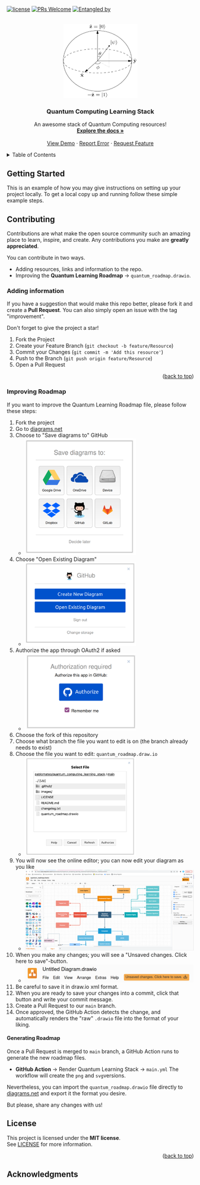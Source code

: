<div id="top"></div>
<!--
*** Thanks for checking the Quantum Computing Learning Stack repo.
*** If you have a suggestion that would make this better,
*** please fork the repo and create a pull request
*** or simply open an issue with the tag "improvement".
***
*** Don't forget to give the project a star ⭐️!
*** Thanks again! :D
-->

<!-- Project Shields -->
[![license](https://img.shields.io/github/license/dec0dOS/amazing-github-template.svg?style=flat-square)](LICENSE)
[![PRs Welcome](https://img.shields.io/badge/PRs-welcome-ff69b4.svg?style=flat-square)](https://github.com/dec0dOS/amazing-github-template/issues?q=is%3Aissue+is%3Aopen+label%3A%22help+wanted%22)
[![Entangled by](https://img.shields.io/badge/Entangled-by%20Pablo%20Mateo-blue)](https://github.com/pablomateo)


<!-- Project Links -->
[license-mit]: https://img.shields.io/github/license/dec0dOS/amazing-github-template.svg?style=flat-square

<!-- Project Logo -->
<br />
<div align="center">
  <a href="https://github.com/pablomateo/quantum_computing_learning_stack">
    <img src="resources/Bloch_Sphere.svg" alt="Logo" width="200" height="200">
  </a>

  <h3 align="center">Quantum Computing Learning Stack</h3>

  <p align="center">
    An awesome stack of Quantum Computing resources!
    <br />
    <a href="https://github.com/pablomateo/quantum_computing_learning_stack"><strong>Explore the docs »</strong></a>
    <br />
    <br />
    <a href="https://github.com/pablomateo/quantum_computing_learning_stack">View Demo</a>
    ·
    <a href="https://github.com/pablomateo/quantum_computing_learning_stack/issues">Report Error</a>
    ·
    <a href="https://github.com/pablomateo/quantum_computing_learning_stack/issues">Request Feature</a>
  </p>
</div>

<!-- Table of Contents -->
<details>
  <summary>Table of Contents</summary>
  <ol>
    <li><a href="#getting-started">Getting Started</a></li>
    <li>
      <a href="#contributing">Contributing</a>
      <ul>
        <li><a href="#generating-roadmap">Generating Roadmap</a></li>
      </ul>
    </li>
    <li><a href="#license">License</a></li>
    <li><a href="#acknowledgments">Acknowledgments</a></li>
  </ol>
</details>


<!-- GETTING STARTED -->
## Getting Started

This is an example of how you may give instructions on setting up your project locally.
To get a local copy up and running follow these simple example steps.


<!-- CONTRIBUTING -->
## Contributing

Contributions are what make the open source community such an amazing place to learn, inspire, and create. Any contributions you make are **greatly appreciated**.

You can contribute in two ways.
- Adding resources, links and information to the repo.
- Improving the **Quantum Learning Roadmap** -> `quantum_roadmap.drawio`.

<!-- Adding info -->
### Adding information
If you have a suggestion that would make this repo better, please fork it and create a **Pull Request**. You can also simply open an issue with the tag "improvement".

Don't forget to give the project a star!

1. Fork the Project
2. Create your Feature Branch (`git checkout -b feature/Resource`)
3. Commit your Changes (`git commit -m 'Add this resource'`)
4. Push to the Branch (`git push origin feature/Resource`)
5. Open a Pull Request
<p align="right">(<a href="#top">back to top</a>)</p>

<!-- Improving Roadmap -->
### Improving Roadmap
If you want to improve the Quantum Learning Roadmap file, please follow these steps:

1. Fork the project
2. Go to [diagrams.net](https://www.diagrams.net/)
2. Choose to "Save diagrams to" GitHub
   - <img src="resources/steps_2.png" width="300"/>
3. Choose "Open Existing Diagram"
   - <img src="resources/steps_3.png" width="300"/>
4. Authorize the app through OAuth2 if asked
   - <img src="resources/steps_4.png" width="300"/>
5. Choose the fork of this repository
6. Choose what branch the file you want to edit is on (the branch already needs to exist)
7. Choose the file you want to edit: `quantum_roadmap.draw.io`
   - <img src="resources/steps_5.png" width="300"/>
8. You will now see the online editor; you can now edit your diagram as you like
   - ![diagrams.net editor](resources/steps_6.png)
9. When you make any changes; you will see a "Unsaved changes. Click here to save"-button.
   - ![diagrams.net editor](resources/steps_7.png)
11. Be careful to save it in draw.io xml format.
10. When you are ready to save your changes into a commit, click that button and write your commit message.
11. Create a Pull Request to our `main` branch.
12. Once approved, the GitHub Action detects the change, and automatically renders the "raw" `.drawio` file into the format of your liking.

<!-- Generating Roadmap -->
#### Generating Roadmap
Once a Pull Request is merged to `main` branch, a GitHub Action runs to generate the new roadmap files.
- **GitHub Action** -> Render Quantum Learning Stack -> `main.yml`
The workflow will create the `png` and `svg`versions.

Nevertheless, you can import the `quantum_roadmap.drawio` file directly to [diagrams.net](https://app.diagrams.net/) and export it the format you desire.

But please, share any changes with us!


<!-- LICENSE -->
## License
This project is licensed under the **MIT license**.    
See [LICENSE](LICENSE) for more information.
<p align="right">(<a href="#top">back to top</a>)</p>


<!-- ACKNOWLEDGMENTS -->
## Acknowledgments
